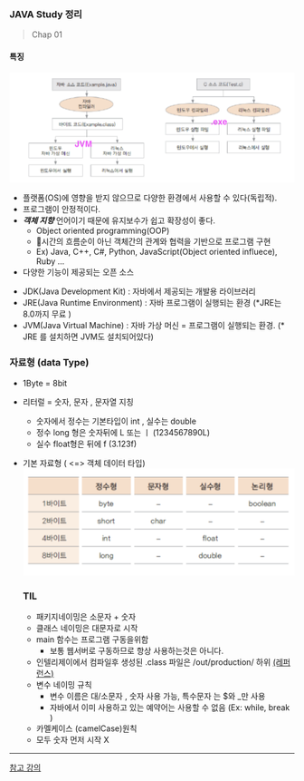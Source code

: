 ### JAVA Study 정리
> Chap 01

#### 특징
![자바 컴파일](../../img/java_컴파일과정.png)
- 플랫폼(OS)에 영향을 받지 않으므로 다양한 환경에서 사용할 수 있다(독립적).
- 프로그램이 안정적이다.
- ___객체 지향___ 언어이기 때문에 유지보수가 쉽고 확장성이 좋다.
  - Object oriented programming(OOP)
  - 시간의 흐름순이 아닌 객체간의 관계와 협력을 기반으로 프로그램 구현
  - Ex) Java, C++, C#, Python, JavaScript(Object oriented influece), Ruby ...
-  다양한 기능이 제공되는 오픈 소스
  * JDK(Java Development Kit) : 자바에서 제공되는 개발용 라이브러리
  * JRE(Java Runtime Environment) : 자바 프로그램이 실행되는 환경 (\*JRE는 8.0까지 무료 )
  * JVM(Java Virtual Machine) : 자바 가상 머신 = 프로그램이 실행되는 환경. (\* JRE 를 설치하면 JVM도 설치되어있다)

### 자료형 (data Type)
- 1Byte = 8bit
- 리터럴 = 숫자, 문자 , 문자열 지칭
  * 숫자에서 정수는 기본타입이 int , 실수는 double
  * 정수 long 형은 숫자뒤에 L 또는 ㅣ (1234567890L)
  * 실수 float형은  뒤에 f (3.123f)
- 기본 자료형 ( <=> 객체 데이터 타입)
![자바 기본 자료형](../../img/java_기본자료형.png)


  ### TIL
  - 패키지네이밍은 소문자 + 숫자
  - 클래스 네이밍은 대문자로 시작
  - main 함수는 프로그램 구동을위함 
    * 보통 웹서버로 구동하므로 항상 사용하는것은 아니다.
  - 인텔리제이에서 컴파일후 생성된 .class 파일은 /out/production/ 하위 [(레퍼런스)](https://www.jetbrains.com/help/idea/compiling-applications.html#compilation_output_folders)
  - 변수 네이밍 규칙 
    * 변수 이름은 대/소문자 , 숫자 사용 가능, 특수문자 는 $와 _만 사용
    * 자바에서 이미 사용하고 있는 예약어는 사용할 수 없음 (Ex: while, break )
  - 카멜케이스 (camelCase)원칙
  - 모두 숫자 먼저 시작 X
    



- - - 
[참고 강의](https://gitlab.com/easyspubjava/javacoursework)